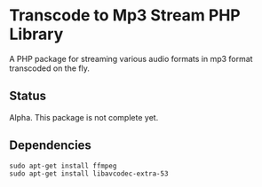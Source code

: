 # Transcode to Mp3 Stream PHP Library

A PHP package for streaming various audio formats in mp3 format transcoded on
the fly.

## Status

Alpha. This package is not complete yet.
## Dependencies

    sudo apt-get install ffmpeg
    sudo apt-get install libavcodec-extra-53
